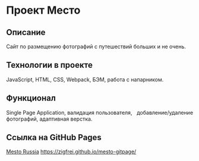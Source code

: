 # Проект Место

## Описание

Сайт по размещению фотографий с путешествий больших и не очень.

## Технологии в проекте

JavaScript, HTML, CSS, Webpack, БЭМ, работа с напарником.

## Функционал

Single Page Application, валидация пользователя,    добавление/удаление фотографий, адаптивная верстка.

## Ссылка на GitHub Pages
   [Mesto Russia](https://zigfrei.github.io/mesto-gitpage/ "Каждый день новые открытия")
   <https://zigfrei.github.io/mesto-gitpage/>
